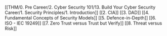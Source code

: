  [[THM/0. Pre Career/2. Cyber Security 101/13. Build Your Cyber Security Career/1. Security Principles/1. Introduction]]
 [[2. CIA]]
 [[3. DAD]]
 [[4. Fundamental Concepts of Security Models]]
 [[5. Defence-in-Depth]]
 [[6. ISO - IEC 19249]]
 [[7. Zero Trust versus Trust but Verify]]
 [[8. Threat versus Risk]]
 